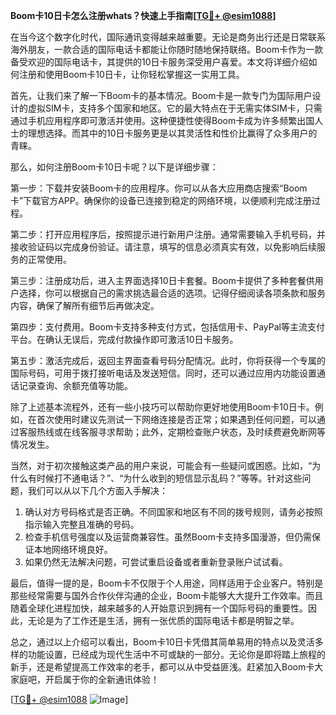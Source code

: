 **Boom卡10日卡怎么注册whats？快速上手指南[[TG💪+ @esim1088](https://t.me/s/esim1088)]**

在当今这个数字化时代，国际通讯变得越来越重要。无论是商务出行还是日常联系海外朋友，一款合适的国际电话卡都能让你随时随地保持联络。Boom卡作为一款备受欢迎的国际电话卡，其提供的10日卡服务深受用户喜爱。本文将详细介绍如何注册和使用Boom卡10日卡，让你轻松掌握这一实用工具。

首先，让我们来了解一下Boom卡的基本情况。Boom卡是一款专门为国际用户设计的虚拟SIM卡，支持多个国家和地区。它的最大特点在于无需实体SIM卡，只需通过手机应用程序即可激活并使用。这种便捷性使得Boom卡成为许多频繁出国人士的理想选择。而其中的10日卡服务更是以其灵活性和性价比赢得了众多用户的青睐。

那么，如何注册Boom卡10日卡呢？以下是详细步骤：

第一步：下载并安装Boom卡的应用程序。你可以从各大应用商店搜索“Boom卡”下载官方APP。确保你的设备已连接到稳定的网络环境，以便顺利完成注册过程。

第二步：打开应用程序后，按照提示进行新用户注册。通常需要输入手机号码，并接收验证码以完成身份验证。请注意，填写的信息必须真实有效，以免影响后续服务的正常使用。

第三步：注册成功后，进入主界面选择10日卡套餐。Boom卡提供了多种套餐供用户选择，你可以根据自己的需求挑选最合适的选项。记得仔细阅读各项条款和服务内容，确保了解所有细节后再做决定。

第四步：支付费用。Boom卡支持多种支付方式，包括信用卡、PayPal等主流支付平台。在确认无误后，完成付款操作即可激活10日卡服务。

第五步：激活完成后，返回主界面查看号码分配情况。此时，你将获得一个专属的国际号码，可用于拨打接听电话及发送短信。同时，还可以通过应用内功能设置通话记录查询、余额充值等功能。

除了上述基本流程外，还有一些小技巧可以帮助你更好地使用Boom卡10日卡。例如，在首次使用时建议先测试一下网络连接是否正常；如果遇到任何问题，可以通过客服热线或在线客服寻求帮助；此外，定期检查账户状态，及时续费避免断网等情况发生。

当然，对于初次接触这类产品的用户来说，可能会有一些疑问或困惑。比如，“为什么有时候打不通电话？”、“为什么收到的短信显示乱码？”等等。针对这些问题，我们可以从以下几个方面入手解决：

1. 确认对方号码格式是否正确。不同国家和地区有不同的拨号规则，请务必按照指示输入完整且准确的号码。
2. 检查手机信号强度以及运营商兼容性。虽然Boom卡支持多国漫游，但仍需保证本地网络环境良好。
3. 如果仍然无法解决问题，可尝试重启设备或者重新登录账户试试看。

最后，值得一提的是，Boom卡不仅限于个人用途，同样适用于企业客户。特别是那些经常需要与国外合作伙伴沟通的企业，Boom卡能够大大提升工作效率。而且随着全球化进程加快，越来越多的人开始意识到拥有一个国际号码的重要性。因此，无论是为了工作还是生活，拥有一张优质的国际电话卡都是明智之举。

总之，通过以上介绍可以看出，Boom卡10日卡凭借其简单易用的特点以及灵活多样的功能设置，已经成为现代生活中不可或缺的一部分。无论你是即将踏上旅程的新手，还是希望提高工作效率的老手，都可以从中受益匪浅。赶紧加入Boom卡大家庭吧，开启属于你的全新通讯体验！

[[TG💪+ @esim1088](https://t.me/s/esim1088) ![Image](https://i.postimg.cc/4NQfJmqS/Snipaste-2025-05-13-00-14-12.png)]